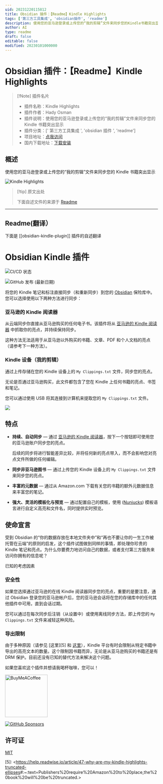 ```yaml
---
uid: 20231220115812
title: Obsidian 插件：【Readme】Kindle Highlights
tags: ['第三方工具集成', 'obsidian插件', 'readme']
description: 使用您的亚马逊登录或上传您的“我的剪辑”文件来同步您的Kindle书籍突出显示
author: AI
type: readme
draft: false
editable: false
modified: 20230101000000
---
```


# Obsidian 插件：【Readme】Kindle Highlights

> [!Note] 插件名片
> - 插件名称：Kindle Highlights
> - 插件作者：Hady Osman
> - 插件说明：使用您的亚马逊登录或上传您的“我的剪辑”文件来同步您的 Kindle 书籍突出显示
> - 插件分类：[' 第三方工具集成 ', 'obsidian 插件 ', 'readme']
> - 项目地址：[点我访问](https://github.com/hadynz/obsidian-kindle-plugin)
> - 国内下载地址：[下载安装](https://pkmer.cn/products/plugin/pluginMarket/?obsidian-kindle-plugin)

## 概述

使用您的亚马逊登录或上传您的“我的剪辑”文件来同步您的 Kindle 书籍突出显示

![Kindle Highlights](https://cdn.pkmer.cn/covers/obsidian-kindle-plugin_new.gif)

> [!tip] 原文出处
>
>下面自述文件的来源于 [Readme](https://ghproxy.net/https://raw.githubusercontent.com/hadynz/obsidian-kindle-plugin/master/README.md)

---

## Readme(翻译）

下面是 [[obsidian-kindle-plugin]] 插件的自述翻译

# Obsidian Kindle 插件

![CI/CD 状态](https://github.com/hadynz/obsidian-kindle-plugin/actions/workflows/main.yml/badge.svg)

![GitHub 发布 (最新日期)](https://img.shields.io/github/v/release/hadynz/obsidian-kindle-plugin)

将您的 Kindle 笔记和标注直接同步（和重新同步）到您的 [Obsidian][1] 保险库中。您可以选择使用以下两种方法进行同步：

### 亚马逊的 Kindle 阅读器

从云端同步你直接从亚马逊购买的任何电子书。该插件将从 [亚马逊的 Kindle 阅读器][4] 中抓取你的亮点，并持续保持同步。

这种方法无法适用于从亚马逊以外购买的书籍、文章、PDF 和个人文档的亮点（请参考下一种方法）。

### Kindle 设备（我的剪辑）

通过上传存储在您的 Kindle 设备上的 `My Clippings.txt` 文件，同步您的亮点。

无论是否通过亚马逊购买，此文件都包含了您在 Kindle 上任何书籍的亮点、书签和笔记。

您可以通过使用 USB 将其连接到计算机来提取您的 `My Clippings.txt` 文件。

![](https://cdn.pkmer.cn/covers/obsidian-kindle-plugin_1_2.gif)

## 特点

- **持续、自动同步** — 通过 [亚马逊的 Kindle 阅读器][4]，按下一个按钮即可使用您的亚马逊账户同步您的亮点。

  后续的同步将进行智能差异比较，并将任何新的亮点带入，而不会影响您对亮点文件所做的任何编辑。

- **同步非亚马逊图书** — 通过上传您的 Kindle 设备上的 `My Clippings.txt` 文件来同步您的亮点。
- **丰富的元数据** — 通过从 Amazon.com 下载有关您的书籍的额外元数据信息来丰富您的笔记。
- **强大、灵活的模板化与预览** — 通过配置自己的模板，使用 ([Nunjucks][2]) 模板语言进行自定义高亮和文件名，同时提供实时预览。

## 使命宣言

受到 Obsidian 的“你的数据存放在本地文件夹中”和“再也不要让你的一生工作被托管在云端”的原则的启发，这个插件试图做到同样的事情，即处理你珍贵的 Kindle 笔记和亮点。为什么你要费力地访问自己的数据，或者支付第三方服务来访问你拥有的信息呢？

已知的考虑因素

### 安全性

如果您选择通过亚马逊的在线 Kindle 阅读器同步您的亮点，重要的是要注意，通过 Obsidian 登录您的亚马逊帐户后，您的亚马逊会话将在您的存储库中的任何其他插件中可用，直到会话过期。

您可以通过在每次同步后注销（从设置中）或使用离线同步方法，即上传您的 `My Clippings.txt` 文件来减轻这种风险。

### 导出限制

由于多种原因（请参见 [这里][5] 和 [这里][6]），Kindle 平台有时会限制从特定书籍中导出的高亮文本的数量。这个限制因书籍而异，无论是从亚马逊购买的书籍还是有 DRM 保护。目前还没有已知的替代方法来解决这个问题。

如果您喜欢这个插件并想请我喝杯咖啡，您可以！

[<img src="https://cdn.buymeacoffee.com/buttons/v2/default-violet.png" alt="BuyMeACoffee" width="140">](https://www.buymeacoffee.com/hadynz)

[![GitHub Sponsors](https://img.shields.io/github/sponsors/hadynz?style=social)](https://github.com/sponsors/hadynz)

## 许可证

[MIT](LICENSE)

[1]: <https://obsidian.md>
[2]: <https://mozilla.github.io/nunjucks>
[3]: <https://github.com/pjeby/hot-reload>
[4]: <https://read.amazon.com/notebook>

[5]: <<https://help.readwise.io/article/47-why-are-my-kindle-highlights-truncated-ellipses>#:~:text=Publishers%20require%20Amazon%20to%20place,the%20book%20will%20be%20truncated.>

[6]: <https://brian.carnell.com/articles/2018/route-around-amazon-kindles-ridiculous-limits-on-highlights-exporting-with-bookcision/>

